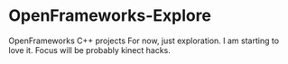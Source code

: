 OpenFrameworks-Explore
======================

OpenFrameworks C++ projects
For now, just exploration. I am starting to love it.
Focus will be probably kinect hacks.
